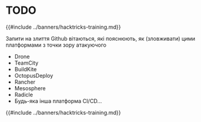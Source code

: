 # TODO

{{#include ../banners/hacktricks-training.md}}

Запити на злиття Github вітаються, які пояснюють, як (зловживати) цими платформами з точки зору атакуючого

- Drone
- TeamCity
- BuildKite
- OctopusDeploy
- Rancher
- Mesosphere
- Radicle
- Будь-яка інша платформа CI/CD...

{{#include ../banners/hacktricks-training.md}}
